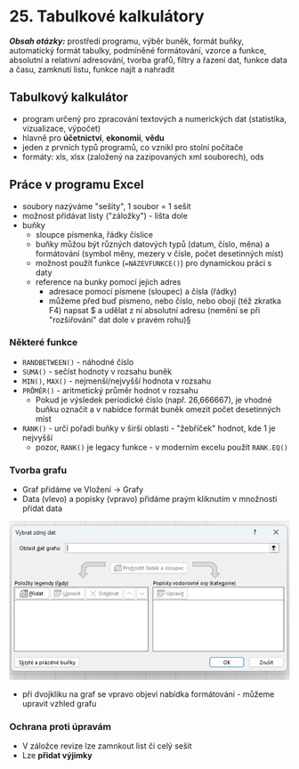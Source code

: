 # 25. Tabulkové kalkulátory

***Obsah otázky:*** prostředí programu, výběr buněk, formát buňky, automatický formát tabulky, podmíněné formátování, vzorce a funkce, absolutní a relativní adresování, tvorba grafů, filtry a řazení dat, funkce data a času, zamknutí listu, funkce najít a nahradit

## Tabulkový kalkulátor
- program určený pro zpracování textových a numerických dat (statistika, vizualizace, výpočet)
- hlavně pro **účetnictví**, **ekonomii**, **vědu**
- jeden z prvních typů programů, co vznikl pro stolní počítače
- formáty: xls, xlsx (založený na zazipovaných xml souborech), ods

## Práce v programu Excel
- soubory nazýváme "sešity", 1 soubor = 1 sešit
- možnost přidávat listy ("záložky") - lišta dole
- buňky
    - sloupce písmenka, řádky číslice
    - buňky můžou být různých datových typů (datum, číslo, měna) a formátování (symbol měny, mezery v čísle, počet desetinných míst)
    - možnost použít funkce (`=NÁZEVFUNKCE()`) pro dynamickou práci s daty
    - reference na bunky pomocí jejich adres
        - adresace pomocí písmene (sloupec) a čísla (řádky)
        - můžeme před buď písmeno, nebo číslo, nebo obojí (též zkratka F4) napsat $ a udělat z ní absolutní adresu (nemění se při "rozšiřování" dat dole v pravém rohu)§

### Některé funkce
- `RANDBETWEEN()` - náhodné číslo
- `SUMA()` - sečíst hodnoty v rozsahu buněk
- `MIN()`, `MAX()` - nejmenší/nejvyšší hodnota v rozsahu
- `PRŮMĚR()` - aritmetický průměr hodnot v rozsahu
    - Pokud je výsledek periodické číslo (např. 26,666667), je vhodné buňku označit a v nabídce formát buněk omezit počet desetinných míst
- `RANK()` - určí pořadí buňky v širší oblasti - "žebříček" hodnot, kde 1 je nejvyšší
    - pozor, `RANK()` je legacy funkce - v moderním excelu použít `RANK.EQ()`

### Tvorba grafu
- Graf přidáme ve Vložení -> Grafy
- Data (vlevo) a popisky (vpravo) přidáme praým kliknutím v množnosti přidat data

![](res/25_Graf.png)

- při dvojkliku na graf se vpravo objeví nabídka formátování - můžeme upravit vzhled grafu

### Ochrana proti úpravám
- V záložce revize lze zamnkout list či celý sešit
- Lze **přidat výjimky**